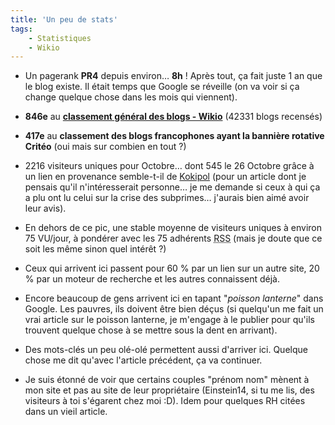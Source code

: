 ```yaml
---
title: 'Un peu de stats'
tags:
    - Statistiques
    - Wikio
---
```


- Un pagerank **PR4** depuis environ… **8h** ! Après tout, ça fait juste 1 an que le blog existe. Il était temps que Google se réveille (on va voir si ça change quelque chose dans les mois qui viennent).</p>

- **846e** au **[classement général des blogs - Wikio](http://www.wikio.fr/)** (42331 blogs recensés)

- **417e** au **classement des blogs francophones ayant la bannière rotative Critéo** (oui mais sur combien en tout ?)

- 2216 visiteurs uniques pour Octobre… dont 545 le 26 Octobre grâce à un lien en provenance semble-t-il de [Kokipol](http://www.kopikol.net/?id=34147) (pour un article dont je pensais qu'il n'intéresserait personne… je me demande si ceux à qui ça a plu ont lu celui sur la crise des subprimes… j'aurais bien aimé avoir leur avis).

- En dehors de ce pic, une stable moyenne de visiteurs uniques à environ 75 VU/jour, à pondérer avec les 75 adhérents <abbr title="Really Simple Syndication" lang="en">RSS</abbr> (mais je doute que ce soit les même sinon quel intérêt ?)

- Ceux qui arrivent ici passent pour 60 % par un lien sur un autre site, 20 % par un moteur de recherche et les autres connaissent déjà.

- Encore beaucoup de gens arrivent ici en tapant &quot;_poisson lanterne_&quot; dans Google. Les pauvres, ils doivent être bien déçus (si quelqu'un me fait un vrai article sur le poisson lanterne, je m'engage à le publier pour qu'ils trouvent quelque chose à se mettre sous la dent en arrivant).

- Des mots-clés un peu olé-olé permettent aussi d'arriver ici. Quelque chose me dit qu'avec l'article précédent, ça va continuer.

- Je suis étonné de voir que certains couples &quot;prénom nom&quot; mènent à mon site et pas au site de leur propriétaire (Einstein14, si tu me lis, des visiteurs à toi s'égarent chez moi :D). Idem pour quelques RH citées dans un vieil article.
